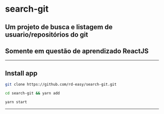 # search-git

## Um projeto de busca e listagem de usuario/repositórios do git
## Somente em questão de aprendizado ReactJS

---

## Install app

``` bash
git clone https://github.com/rd-easy/search-git.git

cd search-git && yarn add

yarn start
```
---
